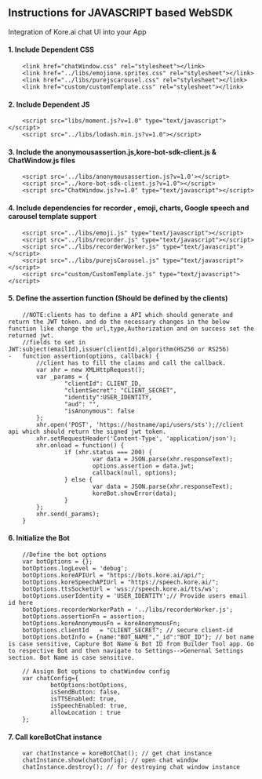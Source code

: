 ## Instructions for JAVASCRIPT based WebSDK
Integration of Kore.ai chat UI into your App 

#### 1. Include Dependent CSS

        <link href="chatWindow.css" rel="stylesheet"></link>
        <link href="../libs/emojione.sprites.css" rel="stylesheet"></link>
        <link href="../libs/purejscarousel.css" rel="stylesheet"></link>
        <link href="custom/customTemplate.css" rel="stylesheet"></link>

#### 2. Include Dependent JS

        <script src="libs/moment.js?v=1.0" type="text/javascript"></script>
        <script src="../libs/lodash.min.js?v=1.0"></script>

#### 3. Include the anonymousassertion.js,kore-bot-sdk-client.js & ChatWindow.js files 
        
        <script src='../libs/anonymousassertion.js?v=1.0'></script>
        <script src="../kore-bot-sdk-client.js?v=1.0"></script>
        <script src="ChatWindow.js?v=1.0" type="text/javascript"></script>

#### 4. Include dependencies for recorder , emoji, charts, Google speech and carousel template support
   
        <script src="../libs/emoji.js" type="text/javascript"></script>
        <script src="../libs/recorder.js" type="text/javascript"></script>
        <script src="../libs/recorderWorker.js" type="text/javascript"></script>
        <script src="../libs/purejsCarousel.js" type="text/javascript"></script>
        <script src="custom/CustomTemplate.js" type="text/javascript"></script>

#### 5. Define the assertion function (Should be defined by the clients)
        //NOTE:clients has to define a API which should generate and return the JWT token. and do the necessary changes in the below function like change the url,type,Authorization and on success set the returned jwt.
        //fields to set in JWT:subject(emailId),issuer(clientId),algorithm(HS256 or RS256)
    -   function assertion(options, callback) {
            //client has to fill the claims and call the callback.        
            var xhr = new XMLHttpRequest();
            var _params = {
                    "clientId": CLIENT_ID,
                    "clientSecret": "CLIENT_SECRET",
                    "identity":USER_IDENTITY,
                    "aud": "",
                    "isAnonymous": false
            };
            xhr.open('POST', 'https://hostname/api/users/sts');//client api which should return the signed jwt token.
            xhr.setRequestHeader('Content-Type', 'application/json');
            xhr.onload = function() {
                    if (xhr.status === 200) {
                            var data = JSON.parse(xhr.responseText);
                            options.assertion = data.jwt;
                            callback(null, options);
                    } else {
                            var data = JSON.parse(xhr.responseText);
                            koreBot.showError(data);
                    }
            };
            xhr.send(_params);
        }

#### 6. Initialize the Bot
        //Define the bot options
        var botOptions = {};
        botOptions.logLevel = 'debug';
        botOptions.koreAPIUrl = "https://bots.kore.ai/api/";
        botOptions.koreSpeechAPIUrl = "https://speech.kore.ai/";
        botOptions.ttsSocketUrl = 'wss://speech.kore.ai/tts/ws';
        botOptions.userIdentity = 'USER_IDENTITY';// Provide users email id here
        botOptions.recorderWorkerPath = '../libs/recorderWorker.js';
        botOptions.assertionFn = assertion;
        botOptions.koreAnonymousFn = koreAnonymousFn;
        botOptions.clientId   = "CLIENT_SECRET"; // secure client-id
        botOptions.botInfo = {name:"BOT_NAME","_id":"BOT_ID"}; // bot name is case sensitive, Capture Bot Name & Bot ID from Builder Tool app. Go to respective Bot and then navigate to Settings-->Genernal Settings section. Bot Name is case sensitive.   
        
        // Assign Bot options to chatWindow config      
        var chatConfig={
                botOptions:botOptions,
                isSendButton: false,
                isTTSEnabled: true,
                isSpeechEnabled: true,
                allowLocation : true
        };

#### 7. Call koreBotChat instance
        var chatInstance = koreBotChat(); // get chat instance
        chatInstance.show(chatConfig); // open chat window
        chatInstance.destroy(); // for destroying chat window instance
